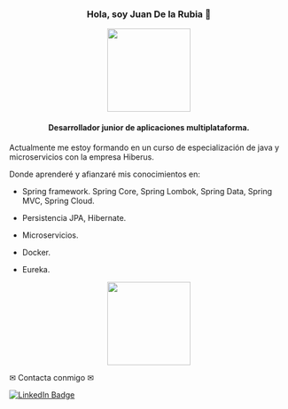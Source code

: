 
<h3 align="center">
  Hola, soy Juan De la Rubia 👋
</h3>
<div id="header" align="center">
  <img src="https://media.giphy.com/media/fwbZnTftCXVocKzfxR/giphy.gif" width="150"/>
</div>


<h4 align="center">
  Desarrollador junior de aplicaciones multiplataforma. 
</h4>
<p>
  Actualmente me estoy formando en un curso de especialización de java y microservicios con la empresa Hiberus. 
  
  Donde aprenderé y afianzaré mis conocimientos en:  
- Spring framework. Spring Core, Spring Lombok, Spring Data, Spring MVC, Spring Cloud. 
- Persistencia JPA, Hibernate.
- Microservicios.
- Docker.
- Eureka.  
  
  </p>


<div id="header" align="center">
  <img src="https://media.giphy.com/media/EIiJp9cQ3GeEU/giphy.gif" width="150"/>
</div>








✉ Contacta conmigo ✉
<div align="left" id="badges">  
  <a href="https://www.linkedin.com/in/juan-de-la-rubia/">
    <img src="https://img.shields.io/badge/LinkedIn-blue?style=for-the-badge&logo=linkedin&logoColor=white" alt="LinkedIn Badge"/>
  </a>
</div>






<!--
**JoanWalker-es/JoanWalker-es** is a ✨ _special_ ✨ repository because its `README.md` (this file) appears on your GitHub profile.

Here are some ideas to get you started:

- 🔭 I’m currently working on ...
- 🌱 I’m currently learning ...
- 👯 I’m looking to collaborate on ...
- 🤔 I’m looking for help with ...
- 💬 Ask me about ...
- 📫 How to reach me: ...
- 😄 Pronouns: ...
- ⚡ Fun fact: ...
-->
